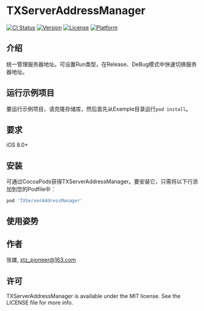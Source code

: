 # TXServerAddressManager

[![CI Status](https://img.shields.io/travis/张雄/TXServerAddressManager.svg?style=flat)](https://travis-ci.org/张雄/TXServerAddressManager)
[![Version](https://img.shields.io/cocoapods/v/TXServerAddressManager.svg?style=flat)](https://cocoapods.org/pods/TXServerAddressManager)
[![License](https://img.shields.io/cocoapods/l/TXServerAddressManager.svg?style=flat)](https://cocoapods.org/pods/TXServerAddressManager)
[![Platform](https://img.shields.io/cocoapods/p/TXServerAddressManager.svg?style=flat)](https://cocoapods.org/pods/TXServerAddressManager)
## 介绍
统一管理服务器地址。可设置Run类型，在Release、DeBug模式中快速切换服务器地址。
## 运行示例项目

要运行示例项目，请克隆存储库，然后首先从Example目录运行`pod install`。

## 要求
iOS 8.0+
## 安装

可通过CocoaPods获得TXServerAddressManager。要安装它，只需将以下行添加到您的Podfile中：

```ruby
pod 'TXServerAddressManager'
```
## 使用姿势

## 作者

张雄, xtz_pioneer@163.com

## 许可

TXServerAddressManager is available under the MIT license. See the LICENSE file for more info.
